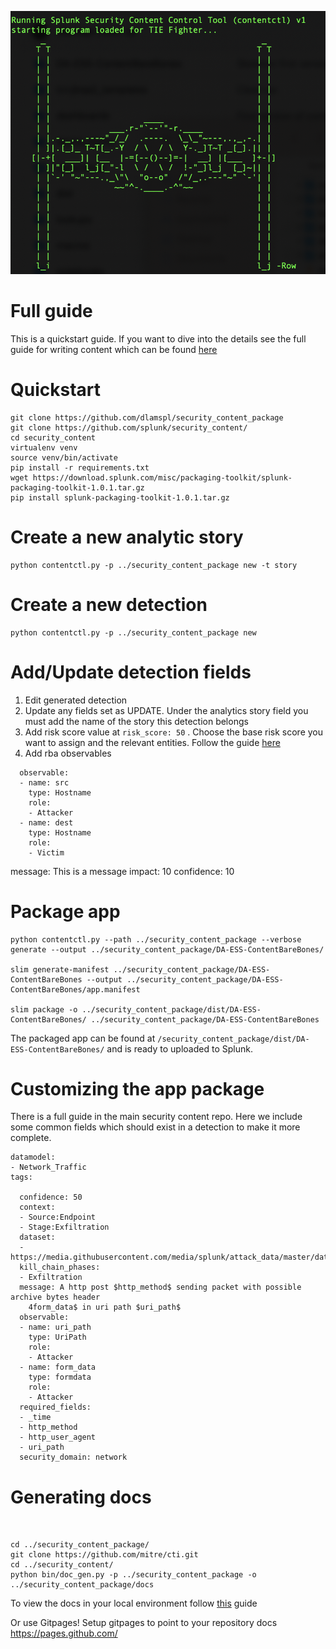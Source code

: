 ![fighter ascii](/docs/img/fighter.png)

# Full guide 
This is a quickstart guide. If you want to dive into the details see the full guide for writing content which can be found [here](https://github.com/splunk/security_content/wiki/Developing-Content)

# Quickstart

```
git clone https://github.com/dlamspl/security_content_package
git clone https://github.com/splunk/security_content/
cd security_content
virtualenv venv
source venv/bin/activate
pip install -r requirements.txt
wget https://download.splunk.com/misc/packaging-toolkit/splunk-packaging-toolkit-1.0.1.tar.gz
pip install splunk-packaging-toolkit-1.0.1.tar.gz 
```

# Create a new analytic story

```
python contentctl.py -p ../security_content_package new -t story

```

# Create a new detection

```
python contentctl.py -p ../security_content_package new
```

# Add/Update detection fields
1. Edit generated detection 
2. Update any fields set as UPDATE. Under the analytics story field you must add the name of the story this detection belongs
3. Add risk score value at ```risk_score: 50```  . Choose the base risk score you want to assign and the relevant entities. Follow the guide [here](https://github.com/splunk/security_content/wiki/Splunk-Risk-Based-Analytics-(RBA))
4. Add rba observables
```
  observable:
  - name: src
    type: Hostname
    role:
    - Attacker
  - name: dest
    type: Hostname
    role:
    - Victim
```  
message: This is a message
impact: 10
confidence: 10

# Package app

```
python contentctl.py --path ../security_content_package --verbose generate --output ../security_content_package/DA-ESS-ContentBareBones/

slim generate-manifest ../security_content_package/DA-ESS-ContentBareBones --output ../security_content_package/DA-ESS-ContentBareBones/app.manifest

slim package -o ../security_content_package/dist/DA-ESS-ContentBareBones/ ../security_content_package/DA-ESS-ContentBareBones

```
The packaged app can be found at ```/security_content_package/dist/DA-ESS-ContentBareBones/``` and is ready to uploaded to Splunk.

# Customizing the app package

There is a full guide in the main security content repo. Here we include some common fields which should exist in a detection to make it more complete. 

```
datamodel:
- Network_Traffic
tags:

  confidence: 50
  context:
  - Source:Endpoint
  - Stage:Exfiltration
  dataset:
  - https://media.githubusercontent.com/media/splunk/attack_data/master/datasets/attack_techniques/T1048.003/archive_http_post/stream_http_events.log
  kill_chain_phases:
  - Exfiltration
  message: A http post $http_method$ sending packet with possible archive bytes header
    4form_data$ in uri path $uri_path$
  observable:
  - name: uri_path
    type: UriPath
    role:
    - Attacker
  - name: form_data
    type: formdata
    role:
    - Attacker
  required_fields:
  - _time
  - http_method
  - http_user_agent
  - uri_path
  security_domain: network

```


# Generating docs
```


cd ../security_content_package/
git clone https://github.com/mitre/cti.git 
cd ../security_content/
python bin/doc_gen.py -p ../security_content_package -o ../security_content_package/docs
```

To view the docs in your local environment follow [this](https://jekyllrb.com/) guide

Or use Gitpages! Setup gitpages to point to your repository docs https://pages.github.com/



